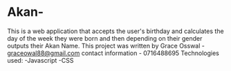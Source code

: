 # Akan-
This is a web application that accepts the user's birthday and calculates the day of the week they were born and then depending on their gender outputs their Akan Name. 
This project was written by Grace Osswal - graceowal88@gmail.com
contact information - 0716488695
Technologies used: 
          -Javascript
          -CSS
          